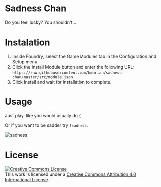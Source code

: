 # Sadness Chan
Do you feel lucky? You shouldn't... 


# Instalation
1. Inside Foundry, select the Game Modules tab in the Configuration and Setup menu.
2. Click the Install Module button and enter the following URL: `https://raw.githubusercontent.com/bmarian/sadness-chan/master/src/module.json`
3. Click Install and wait for installation to complete.


# Usage
Just play, like you would usually do :)

Or if you want to be sadder try `!sadness`.

![sadness](https://i.imgur.com/VIUb5LV.png)

# License
<a rel="license" href="http://creativecommons.org/licenses/by/4.0/"><img alt="Creative Commons License" style="border-width:0" src="https://i.creativecommons.org/l/by/4.0/88x31.png" /></a><br />This work is licensed under a <a rel="license" href="http://creativecommons.org/licenses/by/4.0/">Creative Commons Attribution 4.0 International License</a>.
